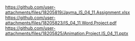 https://github.com/user-attachments/files/18205819/Jayma_IS_04_11.Assignment.xlsx
https://github.com/user-attachments/files/18205823/IS_04_11.Word.Project.pdf
https://github.com/user-attachments/files/18205825/Animation.Project.IS_04_11.pptx
